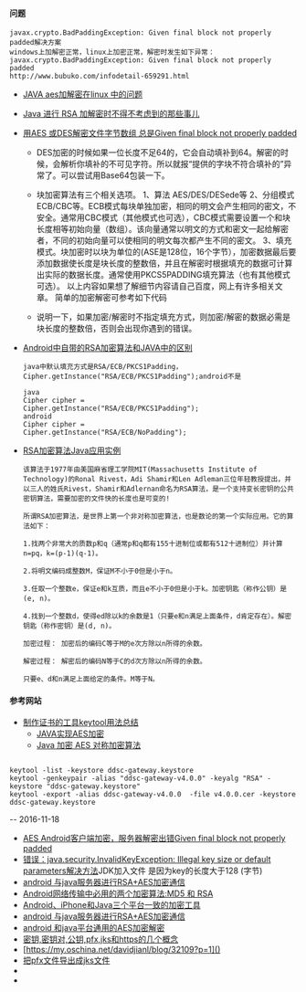 
#### 问题
    javax.crypto.BadPaddingException: Given final block not properly padded解决方案
    windows上加解密正常，linux上加密正常，解密时发生如下异常：  javax.crypto.BadPaddingException: Given final block not properly padded
    http://www.bubuko.com/infodetail-659291.html
- [JAVA aes加解密在linux
  中的问题 ](http://wenku.baidu.com/link?url=wOibKHENi2Z5gFOL5prjGBE8RES1dZEZlrvfY1NTl89QJWtTwXUNLmgEXVYWGBGXR25oRvOKPJTI5M3o95KW0yIHwgFVEnJiZt1-0YvRQua)


- [Java 进行 RSA 加解密时不得不考虑到的那些事儿](http://blog.csdn.net/defonds/article/details/42775183)


- [用AES 或DES解密文件字节数组 总是Given final block not properly padded](http://bbs.csdn.net/topics/390442626?page=1)
    - DES加密的时候如果一位长度不足64的，它会自动填补到64。解密的时候，会解析你填补的不可见字符。所以就报“提供的字块不符合填补的”异常了。可以尝试用Base64包装一下。

    - 块加密算法有三个相关选项。
        1、算法 AES/DES/DESede等
        2、分组模式 ECB/CBC等。ECB模式每块单独加密，相同的明文会产生相同的密文，不安全。通常用CBC模式（其他模式也可选），CBC模式需要设置一个和块长度相等初始向量（数组）。该向量通常以明文的方式和密文一起给解密者，不同的初始向量可以使相同的明文每次都产生不同的密文。
        3、填充模式。块加密时以块为单位的(ASE是128位，16个字节），加密数据最后要添加数据使长度是块长度的整数倍，并且在解密时根据填充的数据可计算出实际的数据长度。通常使用PKCS5PADDING填充算法（也有其他模式可选）。
        以上内容如果想了解细节内容请自己百度，网上有许多相关文章。
        简单的加密解密可参考如下代码
    - 说明一下，如果加密/解密时不指定填充方式，则加密/解密的数据必需是块长度的整数倍，否则会出现你遇到的错误。

- [Android中自带的RSA加密算法和JAVA中的区别](https://zhidao.baidu.com/question/265830704882448125.html)

      java中默认填充方式是RSA/ECB/PKCS1Padding，Cipher.getInstance("RSA/ECB/PKCS1Padding");android不是

      java
      Cipher cipher =
      Cipher.getInstance("RSA/ECB/PKCS1Padding");
      android
      Cipher cipher =
      Cipher.getInstance("RSA/ECB/NoPadding");

- [RSA加密算法Java应用实例](http://blog.csdn.net/zeng622peng/article/details/5957012)

      该算法于1977年由美国麻省理工学院MIT(Massachusetts Institute of Technology)的Ronal Rivest，Adi Shamir和Len Adleman三位年轻教授提出，并以三人的姓氏Rivest，Shamir和Adlernan命名为RSA算法，是一个支持变长密钥的公共密钥算法，需要加密的文件快的长度也是可变的!

      所谓RSA加密算法，是世界上第一个非对称加密算法，也是数论的第一个实际应用。它的算法如下：

      1.找两个非常大的质数p和q（通常p和q都有155十进制位或都有512十进制位）并计算n=pq，k=(p-1)(q-1)。

      2.将明文编码成整数M，保证M不小于0但是小于n。

      3.任取一个整数e，保证e和k互质，而且e不小于0但是小于k。加密钥匙（称作公钥）是(e, n)。

      4.找到一个整数d，使得ed除以k的余数是1（只要e和n满足上面条件，d肯定存在）。解密钥匙（称作密钥）是(d, n)。

      加密过程： 加密后的编码C等于M的e次方除以n所得的余数。

      解密过程： 解密后的编码N等于C的d次方除以n所得的余数。

      只要e、d和n满足上面给定的条件。M等于N。
#### 参考网站
- [制作证书的工具keytool用法总结](http://www.cnblogs.com/xdp-gacl/p/3750965.html)
  - [JAVA实现AES加密](http://blog.csdn.net/hbcui1984/article/details/5201247)
  - [Java 加密 AES 对称加密算法](http://blog.csdn.net/uikoo9/article/details/27982575)



````shell

keytool -list -keystore ddsc-gateway.keystore
keytool -genkeypair -alias "ddsc-gateway-v4.0.0" -keyalg "RSA" -keystore "ddsc-gateway.keystore"
keytool -export -alias ddsc-gateway-v4.0.0  -file v4.0.0.cer -keystore ddsc-gateway.keystore 
````



-- 2016-11-18
- [AES Android客户端加密，服务器解密出错Given final block not properly padded](http://bbs.csdn.net/topics/390872266)
- [错误：java.security.InvalidKeyException: Illegal key size or default parameters解决方法](http://www.wxdl.cn/java/security-invalidkey-exception.html)JDK加入文件  是因为key的长度大于128 (字节)
- [android 与java服务器进行RSA+AES加密通信](http://blog.csdn.net/a750457103/article/details/52486081)
- [Android网络传输中必用的两个加密算法:MD5 和 RSA ](http://blog.csdn.net/yanzi1225627/article/details/26508035)
- [Android、iPhone和Java三个平台一致的加密工具](http://www.iteye.com/topic/1127949)
- [ android 与java服务器进行RSA+AES加密通信](http://blog.csdn.net/a750457103/article/details/52486081)
- [android 和java平台通用的AES加密解密](https://my.oschina.net/wangxnn/blog/390346?p=1)
- [密钥,密钥对,公钥,pfx,jks和https的几个概念](http://blog.csdn.net/ghevinn/article/details/12648531)
- [https://my.oschina.net/davidjianl/blog/32109?p=1]()
- [把pfx文件导出成jks文件](https://my.oschina.net/davidjianl/blog/32109?p=1)
- []()
- []()
